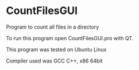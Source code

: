 # CountFilesGUI
Program to count all files in a directory


To run this program open CountFilesGUI.pro with QT.

This program was tested on Ubuntu Linux

Compiler used was GCC C++, x86 64bit
